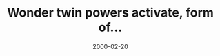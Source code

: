 ---
layout: base.njk
title : 'Wonder twin powers activate, form of...' 
view_title : 'Wonder twin powers activate, form of...' 
year : '2000' 
date : '2000-02-20' 
img_file : '/drawing/wondertwi.png' 
html_file : 'wonder' 
next_html : 'andnoone.html' 
year_order : '184' 
permalink : "title/{{html_file}}.html"
---